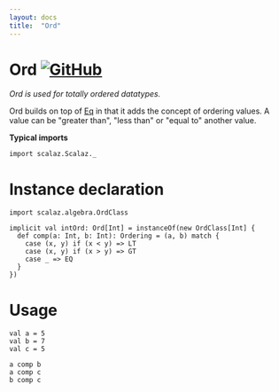 ```yaml
---
layout: docs
title:  "Ord"
---
```


# Ord [![GitHub](../img/github.png)](https://github.com/scalaz/scalaz/blob/series/8.0.x/base/shared/src/main/scala/scalaz/algebra/ord.scala)

*Ord is used for totally ordered datatypes.*

Ord builds on top of [Eq](../core/Eq.html) in that it adds the concept of ordering values.
A value can be "greater than", "less than" or "equal to" another value.

**Typical imports**

```tut:silent
import scalaz.Scalaz._
```

# Instance declaration

```tut
import scalaz.algebra.OrdClass

implicit val intOrd: Ord[Int] = instanceOf(new OrdClass[Int] {
  def comp(a: Int, b: Int): Ordering = (a, b) match {
    case (x, y) if (x < y) => LT
    case (x, y) if (x > y) => GT
    case _ => EQ
  }
})
```

# Usage

```tut
val a = 5
val b = 7
val c = 5

a comp b
a comp c
b comp c
```
